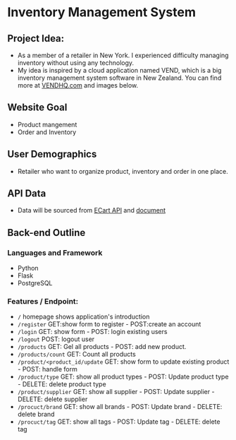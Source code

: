 # Inventory Management System

## Project Idea:
- As a member of a retailer in New York. I experienced difficulty managing inventory without using any technology.
- My idea is inspired by a cloud application named VEND, which is a big inventory management system software in New Zealand. You can find more at [VENDHQ.com](https://www.vendhq.com/) and images below.

## Website Goal
- Product mangement
- Order and Inventory

## User Demographics
- Retailer who want to organize product, inventory and order in one place.

## API Data
- Data will be sourced from [ECart API](https://ecartapi.com/) and [document](https://docs.ecartapi.com/)

## Back-end Outline

### Languages and Framework
- Python
- Flask
- PostgreSQL

### Features / Endpoint:
- `/` homepage shows application's introduction
- `/register` GET:show form to register - POST:create an account
- `/login` GET: show form - POST: login existing users
- `/logout` POST: logout user
- `/products` GET: Gel all products - POST: add new product.
- `/products/count` GET: Count all products
- `/product/<product_id/update` GET: show form to update existing product - POST: handle form
- `/product/type` GET: show all product types - POST: Update product type - DELETE: delete product type
- `/product/supplier` GET: show all supplier - POST: Update supplier - DELETE: delete supplier
- `/procuct/brand` GET: show all brands - POST: Update brand - DELETE: delete brand
- `/procuct/tag` GET: show all tags - POST: Update tag - DELETE: delete tag
